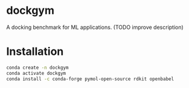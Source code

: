# dockgym
A docking benchmark for ML applications. (TODO improve description)

# Installation

```bash
conda create -n dockgym
conda activate dockgym
conda install -c conda-forge pymol-open-source rdkit openbabel
